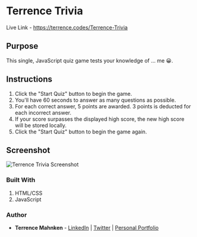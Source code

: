 # Terrence Trivia
Live Link - https://terrence.codes/Terrence-Trivia

## Purpose
This single, JavaScript quiz game tests your knowledge of ... me 😀.  

## Instructions  
1. Click the "Start Quiz" button to begin the game.  
2. You'll have 60 seconds to answer as many questions as possible.  
3. For each correct answer, 5 points are awarded. 3 points is deducted for each incorrect answer.
4. If your score surpasses the displayed high score, the new high score will be stored locally.
5. Click the "Start Quiz" button to begin the game again.

## Screenshot
![Terrence Trivia Screenshot](../media/screenshot.png?raw=true)

### Built With
1. HTML/CSS
2. JavaScript

### Author
* **Terrence Mahnken** - [LinkedIn](https://www.linkedin.com/in/terrencemahnken/) | [Twitter](https://twitter.com/TerrenceMahnken) | [Personal Portfolio](https://terrence.codes)